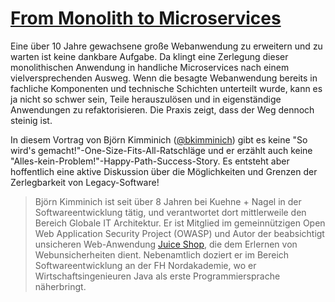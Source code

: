 # [From Monolith to Microservices](http://kuehne-nagel.github.io/monolith-to-microservices)

Eine über 10 Jahre gewachsene große Webanwendung zu erweitern und zu warten ist keine dankbare Aufgabe. Da klingt eine Zerlegung dieser monolithischen Anwendung in handliche Microservices nach einem vielversprechenden Ausweg. Wenn die besagte Webanwendung bereits in fachliche Komponenten und technische Schichten unterteilt wurde, kann es ja nicht so schwer sein, Teile herauszulösen und in eigenständige Anwendungen zu refaktorisieren. Die Praxis zeigt, dass der Weg dennoch steinig ist.

In diesem Vortrag von Björn Kimminich ([@bkimminich](https://twitter.com/bkimminich)) gibt es keine "So wird's gemacht!"-One-Size-Fits-All-Ratschläge und er erzählt auch keine "Alles-kein-Problem!"-Happy-Path-Success-Story. Es entsteht aber hoffentlich eine aktive Diskussion über die Möglichkeiten und Grenzen der Zerlegbarkeit von Legacy-Software!

> Björn Kimminich ist seit über 8 Jahren bei Kuehne + Nagel in der Softwareentwicklung tätig, und verantwortet dort mittlerweile den Bereich Globale IT Architektur. Er ist Mitglied im gemeinnützigen Open Web Application Security Project (OWASP) und Autor der beabsichtigt unsicheren Web-Anwendung [Juice Shop](https://github.com/bkimminich/juice-shop), die dem Erlernen von Webunsicherheiten dient. Nebenamtlich doziert er im Bereich Softwareentwicklung an der FH Nordakademie, wo er Wirtschaftsingenieuren Java als erste Programmiersprache näherbringt.
